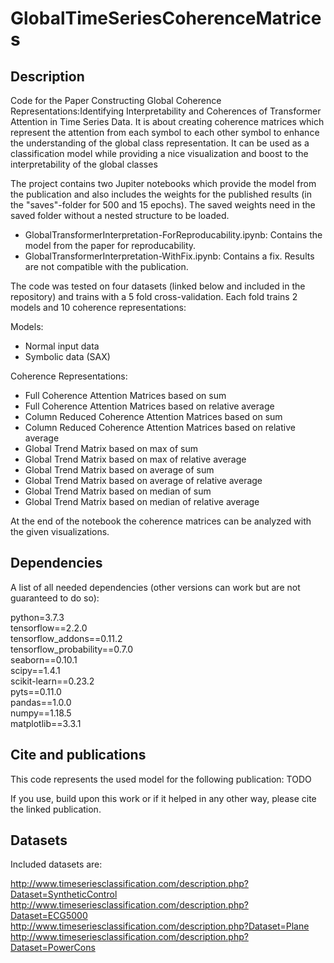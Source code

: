 # GlobalTimeSeriesCoherenceMatrices

## Description
Code for the Paper Constructing Global Coherence Representations:Identifying Interpretability and Coherences of Transformer Attention in Time Series Data. 
It is about creating coherence matrices which represent the attention from each symbol to each other symbol to enhance the understanding of the global class representation. It can be used as a classification model while providing a nice visualization and boost to the interpretability of the global classes <br>


The project contains two Jupiter notebooks which provide the model from the publication and also includes the weights for the published results (in the "saves"-folder for 500 and 15 epochs). The saved weights need in the saved folder without a nested structure to be loaded. 

- GlobalTransformerInterpretation-ForReproducability.ipynb: Contains the model from the paper for reproducability.
- GlobalTransformerInterpretation-WithFix.ipynb: Contains a fix. Results are not compatible with the publication.

The code was tested on four datasets (linked below and included in the repository) and trains with a 5 fold cross-validation. Each fold trains 2 models and 10 coherence representations:

Models:
- Normal input data
- Symbolic data (SAX)

Coherence Representations:
- Full Coherence Attention Matrices based on sum
- Full Coherence Attention Matrices based on relative average
- Column  Reduced  Coherence  Attention  Matrices based on sum
- Column  Reduced  Coherence  Attention  Matrices based on relative average
- Global Trend Matrix based on max of sum 
- Global Trend Matrix based on max of relative average
- Global Trend Matrix based on average of sum 
- Global Trend Matrix based on average of relative average
- Global Trend Matrix based on median of sum 
- Global Trend Matrix based on median of relative average


At the end of the notebook the coherence matrices can be analyzed with the given visualizations.

## Dependencies
A list of all needed dependencies (other versions can work but are not guaranteed to do so):

python=3.7.3<br>
tensorflow==2.2.0<br>
tensorflow_addons==0.11.2<br>
tensorflow_probability==0.7.0<br>
seaborn==0.10.1<br>
scipy==1.4.1<br>
scikit-learn==0.23.2<br>
pyts==0.11.0<br>
pandas==1.0.0<br>
numpy==1.18.5<br>
matplotlib==3.3.1<br>



## Cite and publications
This code represents the used model for the following publication: TODO <br>

If you use, build upon this work or if it helped in any other way, please cite the linked publication.


## Datasets

Included datasets are:

http://www.timeseriesclassification.com/description.php?Dataset=SyntheticControl <br>
http://www.timeseriesclassification.com/description.php?Dataset=ECG5000 <br>
http://www.timeseriesclassification.com/description.php?Dataset=Plane <br>
http://www.timeseriesclassification.com/description.php?Dataset=PowerCons

